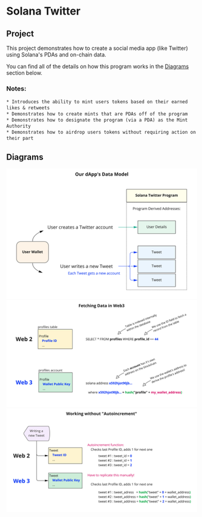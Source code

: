 # Solana Twitter

## Project

This project demonstrates how to create a social media app (like Twitter) using Solana's PDAs and on-chain data.   
   
You can find all of the details on how this program works in the [Diagrams](#diagrams) section below.

### Notes:

    * Introduces the ability to mint users tokens based on their earned likes & retweets
    * Demonstrates how to create mints that are PDAs off of the program
    * Demonstrates how to designate the program (via a PDA) as the Mint Authority
    * Demonstrates how to airdrop users tokens without requiring action on their part

## Diagrams

![](./data_model.jpg)
![](./fetching_data.jpg)
![](./autoincrement.jpg)